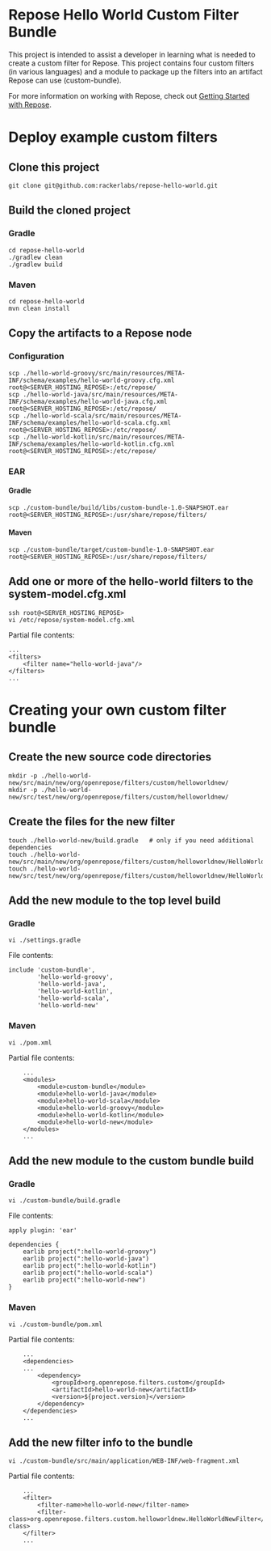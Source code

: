 # Repose Hello World Custom Filter Bundle

This project is intended to assist a developer in learning what is needed to create a custom filter for Repose.
This project contains four custom filters (in various languages) and a module to package up the filters into an
artifact Repose can use (custom-bundle).

For more information on working with Repose, check out [Getting Started with Repose](https://repose.atlassian.net/wiki/display/REPOSE/Getting+Started+with+Repose).

# Deploy example custom filters

## Clone this project
```
git clone git@github.com:rackerlabs/repose-hello-world.git
```

## Build the cloned project
### Gradle
```
cd repose-hello-world
./gradlew clean
./gradlew build
```

### Maven
```
cd repose-hello-world
mvn clean install
```

## Copy the artifacts to a Repose node
### Configuration
```
scp ./hello-world-groovy/src/main/resources/META-INF/schema/examples/hello-world-groovy.cfg.xml  root@<SERVER_HOSTING_REPOSE>:/etc/repose/
scp ./hello-world-java/src/main/resources/META-INF/schema/examples/hello-world-java.cfg.xml      root@<SERVER_HOSTING_REPOSE>:/etc/repose/
scp ./hello-world-scala/src/main/resources/META-INF/schema/examples/hello-world-scala.cfg.xml    root@<SERVER_HOSTING_REPOSE>:/etc/repose/
scp ./hello-world-kotlin/src/main/resources/META-INF/schema/examples/hello-world-kotlin.cfg.xml  root@<SERVER_HOSTING_REPOSE>:/etc/repose/
```

### EAR
#### Gradle
```
scp ./custom-bundle/build/libs/custom-bundle-1.0-SNAPSHOT.ear root@<SERVER_HOSTING_REPOSE>:/usr/share/repose/filters/
```

#### Maven
```
scp ./custom-bundle/target/custom-bundle-1.0-SNAPSHOT.ear root@<SERVER_HOSTING_REPOSE>:/usr/share/repose/filters/
```

## Add one or more of the hello-world filters to the system-model.cfg.xml
```
ssh root@<SERVER_HOSTING_REPOSE>
vi /etc/repose/system-model.cfg.xml
```

Partial file contents:
```
...
<filters>
    <filter name="hello-world-java"/>
</filters>
...
```

# Creating your own custom filter bundle

## Create the new source code directories
```
mkdir -p ./hello-world-new/src/main/new/org/openrepose/filters/custom/helloworldnew/
mkdir -p ./hello-world-new/src/test/new/org/openrepose/filters/custom/helloworldnew/
```

## Create the files for the new filter
```
touch ./hello-world-new/build.gradle   # only if you need additional dependencies
touch ./hello-world-new/src/main/new/org/openrepose/filters/custom/helloworldnew/HelloWorldNewFilter.java
touch ./hello-world-new/src/test/new/org/openrepose/filters/custom/helloworldnew/HelloWorldNewFilterTest.java
```

## Add the new module to the top level build

### Gradle
```
vi ./settings.gradle
```

File contents:
```
include 'custom-bundle',
        'hello-world-groovy',
        'hello-world-java',
        'hello-world-kotlin',
        'hello-world-scala',
        'hello-world-new'
```

### Maven
```
vi ./pom.xml
```

Partial file contents:
```
    ...
    <modules>
        <module>custom-bundle</module>
        <module>hello-world-java</module>
        <module>hello-world-scala</module>
        <module>hello-world-groovy</module>
        <module>hello-world-kotlin</module>
        <module>hello-world-new</module>
    </modules>
    ...
```
## Add the new module to the custom bundle build
### Gradle
```
vi ./custom-bundle/build.gradle
```

File contents:
```
apply plugin: 'ear'

dependencies {
    earlib project(":hello-world-groovy")
    earlib project(":hello-world-java")
    earlib project(":hello-world-kotlin")
    earlib project(":hello-world-scala")
    earlib project(":hello-world-new")
}
```

### Maven
```
vi ./custom-bundle/pom.xml
```

Partial file contents:
```
    ...
    <dependencies>
    ...
        <dependency>
            <groupId>org.openrepose.filters.custom</groupId>
            <artifactId>hello-world-new</artifactId>
            <version>${project.version}</version>
        </dependency>
    </dependencies>
    ...
```

## Add the new filter info to the bundle
```
vi ./custom-bundle/src/main/application/WEB-INF/web-fragment.xml
```

Partial file contents:
```
    ...
    <filter>
        <filter-name>hello-world-new</filter-name>
        <filter-class>org.openrepose.filters.custom.helloworldnew.HelloWorldNewFilter</filter-class>
    </filter>
    ...
```
